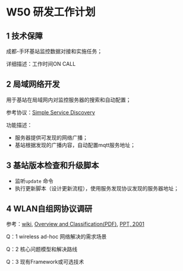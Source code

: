 # W50 研发工作计划

## 1 技术保障

成都-手环基站监控数据对接和实施任务；

详细描述：工作时间ON CALL

## 2 局域网络开发
用于基站在局域网内对监控服务器的搜索和自动配置；

参考协议：[Simple Service Discovery](https://en.wikipedia.org/wiki/Simple_Service_Discovery_Protocol)

功能描述：

- 服务器提供可发现的网络广播；
- 基站根据发现的广播内容，自动配置mqtt服务地址；

## 3 基站版本检查和升级脚本

- 监听`update` 命令
- 执行更新脚本（设计更新流程），使用服务发现协议发现的服务器地址；

## 4 WLAN自组网协议调研

参考：[wiki](https://en.wikipedia.org/wiki/Wireless_ad_hoc_network), [Overview and Classification(PDF)](https://pdfs.semanticscholar.org/d362/1fb8324e87f0763b3794bc2ac9839d8c33f3.pdf), [PPT, 2001](http://www.wlan01.wpi.edu/proceedings/wlan57d.pdf)

Q：1 wireless ad-hoc 网络解决的需求场景

Q：2 核心问题模型和解决路线

Q：3 现有Framework或可选技术